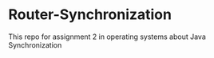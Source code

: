 # Router-Synchronization
This repo for assignment 2 in operating systems about Java Synchronization
